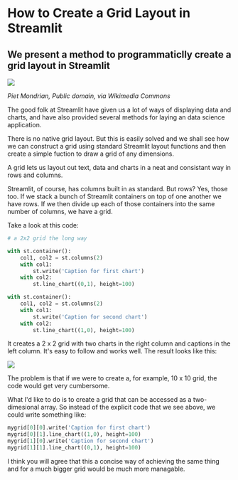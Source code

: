 # How to Create a Grid Layout in Streamlit

## We present a method to programmaticlly create a grid layout in Streamlit

![](https://github.com/alanjones2/Alan-Jones-article-code/raw/master/stgrid/images/1_23w13JLGqofbNLlDajur5A.jpeg)

_Piet Mondrian, Public domain, via Wikimedia Commons_

The good folk at Streamlit have given us a lot of ways of displaying data and charts, and have also provided several methods for laying an data science application.

There is no native grid layout. But this is easily solved and we shall see how we can construct a grid using standard Streamlit layout functions and then create a simple fuction to draw a grid of any dimensions.

A grid lets us layout out text, data and charts in a neat and consistant way in rows and columns.

Streamlit, of course, has columns built in as standard. But rows? Yes, those too. If we stack a bunch of Streamlit containers on top of one another we have rows. If we then divide up each of those containers into the same number of columns, we have a grid.

Take a look at this code:

```` Python
# a 2x2 grid the long way

with st.container():
    col1, col2 = st.columns(2)
    with col1:
        st.write('Caption for first chart')
    with col2:
        st.line_chart((0,1), height=100)

with st.container():
    col1, col2 = st.columns(2)
    with col1:
        st.write('Caption for second chart')
    with col2:
        st.line_chart((1,0), height=100)

````

It creates a 2 x 2 grid with two charts in the right column and captions in the left column. It's easy to follow and works well. The result looks like this:

![](https://github.com/alanjones2/Alan-Jones-article-code/raw/master/stgrid/images/Screenshot2x2grid.png)

The problem is that if we were to create a, for example, 10 x 10 grid, the code would get very cumbersome.

What I'd like to do is to create a grid that can be accessed as a two-dimesional array. So instead of the explicit code that we see above, we could write something like:

```` Python
mygrid[0][0].write('Caption for first chart')
mygrid[0][1].line_chart((1,0), height=100)
mygrid[1][0].write('Caption for second chart')
mygrid[1][1].line_chart((0,1), height=100)
````

I think you will agree that this a concise way of achieving the same thing and for a much bigger grid would be much more managable.